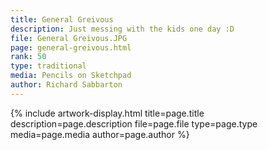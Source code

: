 ```yaml
---
title: General Greivous
description: Just messing with the kids one day :D 
file: General Greivous.JPG
page: general-greivous.html
rank: 50
type: traditional
media: Pencils on Sketchpad
author: Richard Sabbarton
---
```




{% include artwork-display.html title=page.title description=page.description file=page.file type=page.type media=page.media author=page.author %}